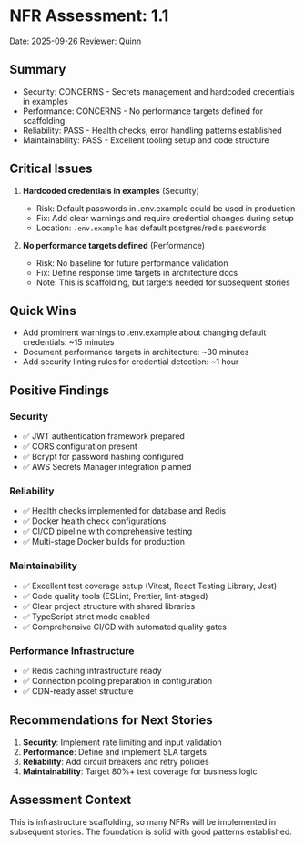 # NFR Assessment: 1.1

Date: 2025-09-26
Reviewer: Quinn

## Summary

- Security: CONCERNS - Secrets management and hardcoded credentials in examples
- Performance: CONCERNS - No performance targets defined for scaffolding
- Reliability: PASS - Health checks, error handling patterns established
- Maintainability: PASS - Excellent tooling setup and code structure

## Critical Issues

1. **Hardcoded credentials in examples** (Security)

   - Risk: Default passwords in .env.example could be used in production
   - Fix: Add clear warnings and require credential changes during setup
   - Location: `.env.example` has default postgres/redis passwords

2. **No performance targets defined** (Performance)
   - Risk: No baseline for future performance validation
   - Fix: Define response time targets in architecture docs
   - Note: This is scaffolding, but targets needed for subsequent stories

## Quick Wins

- Add prominent warnings to .env.example about changing default credentials: ~15 minutes
- Document performance targets in architecture: ~30 minutes
- Add security linting rules for credential detection: ~1 hour

## Positive Findings

### Security

- ✅ JWT authentication framework prepared
- ✅ CORS configuration present
- ✅ Bcrypt for password hashing configured
- ✅ AWS Secrets Manager integration planned

### Reliability

- ✅ Health checks implemented for database and Redis
- ✅ Docker health check configurations
- ✅ CI/CD pipeline with comprehensive testing
- ✅ Multi-stage Docker builds for production

### Maintainability

- ✅ Excellent test coverage setup (Vitest, React Testing Library, Jest)
- ✅ Code quality tools (ESLint, Prettier, lint-staged)
- ✅ Clear project structure with shared libraries
- ✅ TypeScript strict mode enabled
- ✅ Comprehensive CI/CD with automated quality gates

### Performance Infrastructure

- ✅ Redis caching infrastructure ready
- ✅ Connection pooling preparation in configuration
- ✅ CDN-ready asset structure

## Recommendations for Next Stories

1. **Security**: Implement rate limiting and input validation
2. **Performance**: Define and implement SLA targets
3. **Reliability**: Add circuit breakers and retry policies
4. **Maintainability**: Target 80%+ test coverage for business logic

## Assessment Context

This is infrastructure scaffolding, so many NFRs will be implemented in subsequent stories. The foundation is solid with good patterns established.
